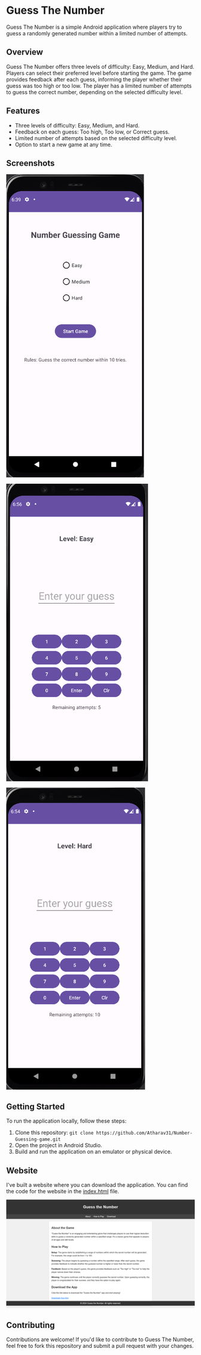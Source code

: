 # Guess The Number

Guess The Number is a simple Android application where players try to guess a randomly generated number within a limited number of attempts.

## Overview

Guess The Number offers three levels of difficulty: Easy, Medium, and Hard. Players can select their preferred level before starting the game. The game provides feedback after each guess, informing the player whether their guess was too high or too low. The player has a limited number of attempts to guess the correct number, depending on the selected difficulty level.

## Features

- Three levels of difficulty: Easy, Medium, and Hard.
- Feedback on each guess: Too high, Too low, or Correct guess.
- Limited number of attempts based on the selected difficulty level.
- Option to start a new game at any time.

## Screenshots
![Screenshot](images/img1)

![Screenshot](images/imgeasy.png)

![Screenshot](images/imghard.png)

## Getting Started

To run the application locally, follow these steps:

1. Clone this repository: `git clone https://github.com/Atharav31/Number-Guessing-game.git`
2. Open the project in Android Studio.
3. Build and run the application on an emulator or physical device.

## Website

I've built a website where you can download the application. You can find the code for the website in the [index.html](index.html) file.

![Website Screenshot](images/website.png)

## Contributing

Contributions are welcome! If you'd like to contribute to Guess The Number, feel free to fork this repository and submit a pull request with your changes.
